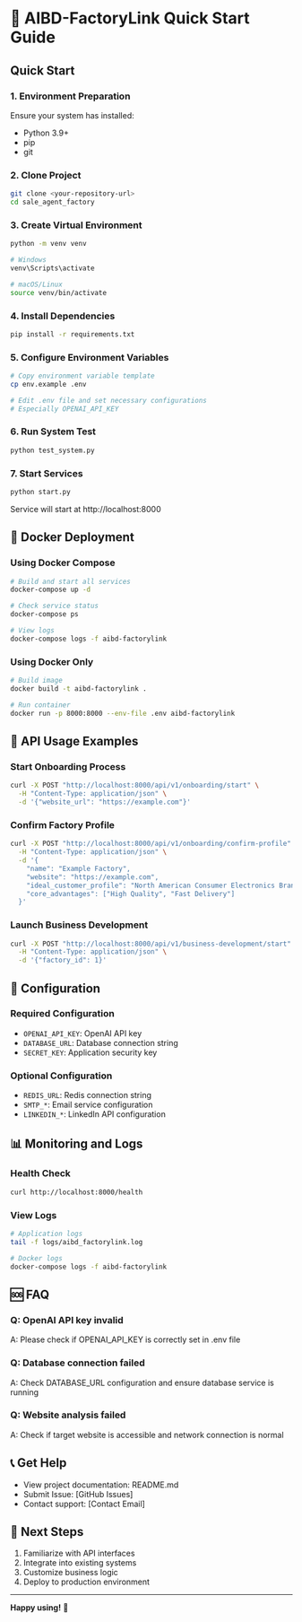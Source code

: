 # 🚀 AIBD-FactoryLink Quick Start Guide

## Quick Start

### 1. Environment Preparation

Ensure your system has installed:
- Python 3.9+
- pip
- git

### 2. Clone Project

```bash
git clone <your-repository-url>
cd sale_agent_factory
```

### 3. Create Virtual Environment

```bash
python -m venv venv

# Windows
venv\Scripts\activate

# macOS/Linux
source venv/bin/activate
```

### 4. Install Dependencies

```bash
pip install -r requirements.txt
```

### 5. Configure Environment Variables

```bash
# Copy environment variable template
cp env.example .env

# Edit .env file and set necessary configurations
# Especially OPENAI_API_KEY
```

### 6. Run System Test

```bash
python test_system.py
```

### 7. Start Services

```bash
python start.py
```

Service will start at http://localhost:8000

## 🐳 Docker Deployment

### Using Docker Compose

```bash
# Build and start all services
docker-compose up -d

# Check service status
docker-compose ps

# View logs
docker-compose logs -f aibd-factorylink
```

### Using Docker Only

```bash
# Build image
docker build -t aibd-factorylink .

# Run container
docker run -p 8000:8000 --env-file .env aibd-factorylink
```

## 📱 API Usage Examples

### Start Onboarding Process

```bash
curl -X POST "http://localhost:8000/api/v1/onboarding/start" \
  -H "Content-Type: application/json" \
  -d '{"website_url": "https://example.com"}'
```

### Confirm Factory Profile

```bash
curl -X POST "http://localhost:8000/api/v1/onboarding/confirm-profile" \
  -H "Content-Type: application/json" \
  -d '{
    "name": "Example Factory",
    "website": "https://example.com",
    "ideal_customer_profile": "North American Consumer Electronics Brands",
    "core_advantages": ["High Quality", "Fast Delivery"]
  }'
```

### Launch Business Development

```bash
curl -X POST "http://localhost:8000/api/v1/business-development/start" \
  -H "Content-Type: application/json" \
  -d '{"factory_id": 1}'
```

## 🔧 Configuration

### Required Configuration

- `OPENAI_API_KEY`: OpenAI API key
- `DATABASE_URL`: Database connection string
- `SECRET_KEY`: Application security key

### Optional Configuration

- `REDIS_URL`: Redis connection string
- `SMTP_*`: Email service configuration
- `LINKEDIN_*`: LinkedIn API configuration

## 📊 Monitoring and Logs

### Health Check

```bash
curl http://localhost:8000/health
```

### View Logs

```bash
# Application logs
tail -f logs/aibd_factorylink.log

# Docker logs
docker-compose logs -f aibd-factorylink
```

## 🆘 FAQ

### Q: OpenAI API key invalid
A: Please check if OPENAI_API_KEY is correctly set in .env file

### Q: Database connection failed
A: Check DATABASE_URL configuration and ensure database service is running

### Q: Website analysis failed
A: Check if target website is accessible and network connection is normal

## 📞 Get Help

- View project documentation: README.md
- Submit Issue: [GitHub Issues]
- Contact support: [Contact Email]

## 🎯 Next Steps

1. Familiarize with API interfaces
2. Integrate into existing systems
3. Customize business logic
4. Deploy to production environment

---

**Happy using!** 🎉
